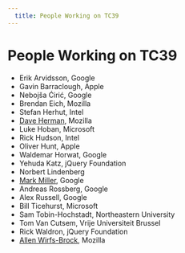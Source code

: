 ```yaml
---
  title: People Working on TC39
---
```


# People Working on TC39

  * Erik Arvidsson, Google
  * Gavin Barraclough, Apple
  * Nebojša Ćirić, Google
  * Brendan Eich, Mozilla
  * Stefan Herhut, Intel
  * [Dave Herman](dave-herman), Mozilla
  * Luke Hoban, Microsoft
  * Rick Hudson, Intel
  * Oliver Hunt, Apple
  * Waldemar Horwat, Google
  * Yehuda Katz, jQuery Foundation
  * Norbert Lindenberg
  * [Mark Miller](mark-miller), Google
  * Andreas Rossberg, Google
  * Alex Russell, Google
  * Bill Ticehurst, Microsoft
  * Sam Tobin-Hochstadt, Northeastern University
  * Tom Van Cutsem, Vrije Universiteit Brussel
  * Rick Waldron, jQuery Foundation
  * [Allen Wirfs-Brock](allen-wirfs-brock), Mozilla
